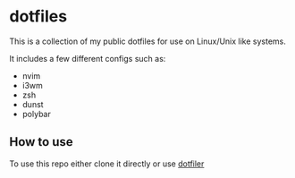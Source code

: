 # dotfiles

This is a collection of my public dotfiles for use on Linux/Unix like systems.

It includes a few different configs such as:

* nvim
* i3wm
* zsh
* dunst
* polybar

## How to use

To use this repo either clone it directly or use [dotfiler](https://github.com/svetlyak40wt/dotfiler)
